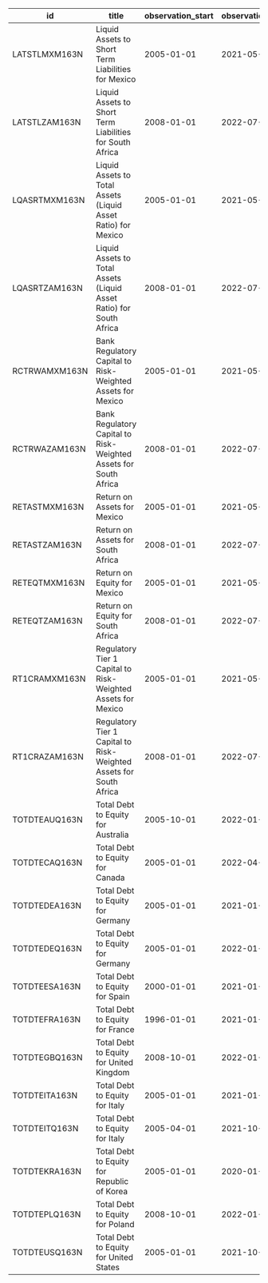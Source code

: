 | id            | title                                                               | observation_start   | observation_end   |
|---------------|---------------------------------------------------------------------|---------------------|-------------------|
| LATSTLMXM163N | Liquid Assets to Short Term Liabilities for Mexico                  | 2005-01-01          | 2021-05-01        |
| LATSTLZAM163N | Liquid Assets to Short Term Liabilities for South Africa            | 2008-01-01          | 2022-07-01        |
| LQASRTMXM163N | Liquid Assets to Total Assets (Liquid Asset Ratio) for Mexico       | 2005-01-01          | 2021-05-01        |
| LQASRTZAM163N | Liquid Assets to Total Assets (Liquid Asset Ratio) for South Africa | 2008-01-01          | 2022-07-01        |
| RCTRWAMXM163N | Bank Regulatory Capital to Risk-Weighted Assets for Mexico          | 2005-01-01          | 2021-05-01        |
| RCTRWAZAM163N | Bank Regulatory Capital to Risk-Weighted Assets for South Africa    | 2008-01-01          | 2022-07-01        |
| RETASTMXM163N | Return on Assets for Mexico                                         | 2005-01-01          | 2021-05-01        |
| RETASTZAM163N | Return on Assets for South Africa                                   | 2008-01-01          | 2022-07-01        |
| RETEQTMXM163N | Return on Equity for Mexico                                         | 2005-01-01          | 2021-05-01        |
| RETEQTZAM163N | Return on Equity for South Africa                                   | 2008-01-01          | 2022-07-01        |
| RT1CRAMXM163N | Regulatory Tier 1 Capital to Risk-Weighted Assets for Mexico        | 2005-01-01          | 2021-05-01        |
| RT1CRAZAM163N | Regulatory Tier 1 Capital to Risk-Weighted Assets for South Africa  | 2008-01-01          | 2022-07-01        |
| TOTDTEAUQ163N | Total Debt to Equity for Australia                                  | 2005-10-01          | 2022-01-01        |
| TOTDTECAQ163N | Total Debt to Equity for Canada                                     | 2005-01-01          | 2022-04-01        |
| TOTDTEDEA163N | Total Debt to Equity for Germany                                    | 2005-01-01          | 2021-01-01        |
| TOTDTEDEQ163N | Total Debt to Equity for Germany                                    | 2005-01-01          | 2022-01-01        |
| TOTDTEESA163N | Total Debt to Equity for Spain                                      | 2000-01-01          | 2021-01-01        |
| TOTDTEFRA163N | Total Debt to Equity for France                                     | 1996-01-01          | 2021-01-01        |
| TOTDTEGBQ163N | Total Debt to Equity for United Kingdom                             | 2008-10-01          | 2022-01-01        |
| TOTDTEITA163N | Total Debt to Equity for Italy                                      | 2005-01-01          | 2021-01-01        |
| TOTDTEITQ163N | Total Debt to Equity for Italy                                      | 2005-04-01          | 2021-10-01        |
| TOTDTEKRA163N | Total Debt to Equity for Republic of Korea                          | 2005-01-01          | 2020-01-01        |
| TOTDTEPLQ163N | Total Debt to Equity for Poland                                     | 2008-10-01          | 2022-01-01        |
| TOTDTEUSQ163N | Total Debt to Equity for United States                              | 2005-01-01          | 2021-10-01        |